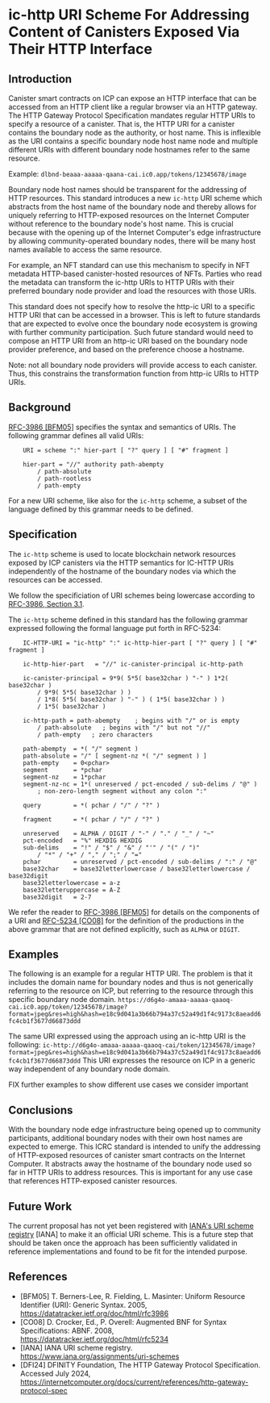 # ic-http URI Scheme For Addressing Content of Canisters Exposed Via Their HTTP Interface


## Introduction

Canister smart contracts on ICP can expose an HTTP interface that can be accessed from an HTTP client like a regular browser via an HTTP gateway. The HTTP Gateway Protocol Specification mandates regular HTTP URIs to specify a resource of a canister. That is, the HTTP URI for a canister contains the boundary node as the authority, or host name. This is inflexible as the URI contains a specific boundary node host name node and multiple different URIs with different boundary node hostnames refer to the same resource. 

Example: `dlbnd-beaaa-aaaaa-qaana-cai.ic0.app/tokens/12345678/image`

Boundary node host names should be transparent for the addressing of HTTP resources. This standard introduces a new `ic-http` URI scheme which abstracts from the host name of the boundary node and thereby allows for uniquely referring to HTTP-exposed resources on the Internet Computer without reference to the boundary node's host name. This is crucial because with the opening up of the Internet Computer's edge infrastructure by allowing community-operated boundary nodes, there will be many host names available to access the same resource.

For example, an NFT standard can use this mechanism to specify in NFT metadata HTTP-based canister-hosted resources of NFTs. Parties who read the metadata can transform the ic-http URIs to HTTP URIs with their preferred boundary node provider and load the resources with those URIs.

This standard does not specify how to resolve the http-ic URI to a specific HTTP URI that can be accessed in a browser. This is left to future standards that are expected to evolve once the boundary node ecosystem is growing with further community participation. Such future standard would need to compose an HTTP URI from an http-ic URI based on the boundary node provider preference, and based on the preference choose a hostname.

Note: not all boundary node providers will provide access to each canister. Thus, this constrains the transformation function from http-ic URIs to HTTP URIs.


## Background

[RFC-3986 \[BFM05\]](https://datatracker.ietf.org/doc/html/rfc3986) specifies the syntax and semantics of URIs. The following grammar defines all valid URIs:

```
    URI = scheme ":" hier-part [ "?" query ] [ "#" fragment ]

    hier-part = "//" authority path-abempty
        / path-absolute
        / path-rootless
        / path-empty
```

For a new URI scheme, like also for the `ic-http` scheme, a subset of the language defined by this grammar needs to be defined.


## Specification

The `ic-http` scheme is used to locate blockchain network resources exposed by ICP canisters via the HTTP semantics for IC-HTTP URIs independently of the hostname of the boundary nodes via which the resources can be accessed.

We follow the specificiation of URI schemes being lowercase according to [RFC-3986, Section 3.1](https://datatracker.ietf.org/doc/html/rfc3986#section-3.1).

The `ic-http` scheme defined in this standard has the following grammar expressed following the formal language put forth in RFC-5234:


```
    IC-HTTP-URI = "ic-http" ":" ic-http-hier-part [ "?" query ] [ "#" fragment ]

    ic-http-hier-part   = "//" ic-canister-principal ic-http-path

    ic-canister-principal = 9*9( 5*5( base32char ) "-" ) 1*2( base32char )
        / 9*9( 5*5( base32char ) )
        / 1*8( 5*5( base32char ) "-" ) ( 1*5( base32char ) )
        / 1*5( base32char )

    ic-http-path = path-abempty    ; begins with "/" or is empty
        / path-absolute   ; begins with "/" but not "//"
        / path-empty   ; zero characters

    path-abempty  = *( "/" segment )
    path-absolute = "/" [ segment-nz *( "/" segment ) ]
    path-empty    = 0<pchar>
    segment       = *pchar
    segment-nz    = 1*pchar
    segment-nz-nc = 1*( unreserved / pct-encoded / sub-delims / "@" )
        ; non-zero-length segment without any colon ":"

    query         = *( pchar / "/" / "?" )

    fragment      = *( pchar / "/" / "?" )

    unreserved    = ALPHA / DIGIT / "-" / "." / "_" / "~"
    pct-encoded   = "%" HEXDIG HEXDIG
    sub-delims    = "!" / "$" / "&" / "'" / "(" / ")"
        / "*" / "+" / "," / ";" / "="
    pchar         = unreserved / pct-encoded / sub-delims / ":" / "@"
    base32char    = base32letterlowercase / base32letterlowercase / base32digit
    base32letterlowercase = a-z
    base32letteruppercase = A-Z
    base32digit   = 2-7
```

We refer the reader to [RFC-3986 \[BFM05\]]([https://datatracker.ietf.org/doc/html/rfc3986](https://datatracker.ietf.org/doc/html/rfc3986#section-3.4)) for details on the components of a URI and [RFC-5234 \[CO08\]](https://datatracker.ietf.org/doc/html/rfc2234) for the definition of the productions in the above grammar that are not defined explicitly, such as `ALPHA` or `DIGIT`.


## Examples

The following is an example for a regular HTTP URI. The problem is that it includes the domain name for boundary nodes and thus is not generically referring to the resource on ICP, but referring to the resource through this specific boundary node domain.
`https://d6g4o-amaaa-aaaaa-qaaoq-cai.ic0.app/token/12345678/image?format=jpeg&res=high&hash=e18c9d041a3b66b794a37c52a49d1f4c9173c8aeadd6fc4cb1f3677d66873ddd`

The same URI expressed using the approach using an ic-http URI is the following:
`ic-http://d6g4o-amaaa-aaaaa-qaaoq-cai/token/12345678/image?format=jpeg&res=high&hash=e18c9d041a3b66b794a37c52a49d1f4c9173c8aeadd6fc4cb1f3677d66873ddd`
This URI expresses the resource on ICP in a generic way independent of any boundary node domain.

FIX further examples to show different use cases we consider important


## Conclusions

With the boundary node edge infrastructure being opened up to community participants, additional boundary nodes with their own host names are expected to emerge. This ICRC standard is intended to unify the addressing of HTTP-exposed resources of canister smart contracts on the Internet Computer. It abstracts away the hostname of the boundary node used so far in HTTP URIs to address resources. This is important for any use case that references HTTP-exposed canister resources.

## Future Work

The current proposal has not yet been registered with [IANA's URI scheme registry](https://www.iana.org/assignments/uri-schemes) \[IANA\] to make it an official URI scheme. This is a future step that should be taken once the approach has been sufficiently validated in reference implementations and found to be fit for the intended purpose.


## References

* [BFM05] T. Berners-Lee, R. Fielding, L. Masinter: Uniform Resource Identifier (URI): Generic Syntax. 2005, https://datatracker.ietf.org/doc/html/rfc3986
* [CO08] D. Crocker, Ed., P. Overell: Augmented BNF for Syntax Specifications: ABNF. 2008, https://datatracker.ietf.org/doc/html/rfc5234
* [IANA] IANA URI scheme registry. https://www.iana.org/assignments/uri-schemes
* [DFI24] DFINITY Foundation, The HTTP Gateway Protocol Specification. Accessed July 2024, https://internetcomputer.org/docs/current/references/http-gateway-protocol-spec
